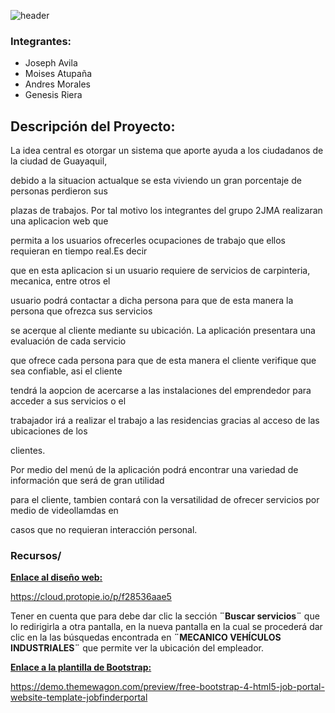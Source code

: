 ![header](https://bitbucket.org/2020grupo2jma/proyecto/raw/b9a7ef64956b1fdf0f9941efc3d801f26bdfa781/header.png)

### Integrantes:

- Joseph Avila
- Moises Atupaña
- Andres Morales
- Genesis Riera

## **Descripción del Proyecto:**

La idea central es otorgar un sistema que aporte ayuda a los ciudadanos de la ciudad de Guayaquil,

debido a la situacion actualque se esta viviendo un gran porcentaje de personas perdieron sus

plazas de trabajos. Por tal motivo los integrantes del grupo 2JMA realizaran una aplicacion web que

permita a los usuarios ofrecerles ocupaciones de trabajo que ellos requieran en tiempo real.Es decir

que en esta aplicacion si un usuario requiere de servicios de carpinteria, mecanica, entre otros el

usuario podrá contactar a dicha persona para que de esta manera la persona que ofrezca sus servicios

se acerque al cliente mediante su ubicación. La aplicación presentara una evaluación de cada servicio

que ofrece cada persona para que de esta manera el cliente verifique que sea confiable, asi el cliente

tendrá la aopcion de acercarse a las instalaciones del emprendedor para acceder a sus servicios o el

trabajador irá a realizar el trabajo a las residencias gracias al acceso de las ubicaciones de los

clientes.

Por medio del menú de la aplicación podrá encontrar una variedad de información que será de gran utilidad

para el cliente, tambien contará con la versatilidad de ofrecer servicios por medio de videollamdas en

casos que no requieran interacción personal.

### Recursos/

**[Enlace al diseño web:](https://cloud.protopie.io/p/f28536aae5)** 

https://cloud.protopie.io/p/f28536aae5

Tener en cuenta que para debe dar clic la sección **¨Buscar servicios¨** que lo redirigirla a otra pantalla, en la nueva pantalla en la cual se procederá dar clic en la las búsquedas encontrada en **¨MECANICO VEHÍCULOS INDUSTRIALES¨** que permite ver la ubicación del empleador.

**[Enlace a la plantilla de Bootstrap:](https://demo.themewagon.com/preview/free-bootstrap-4-html5-job-portal-website-template-jobfinderportal)**

https://demo.themewagon.com/preview/free-bootstrap-4-html5-job-portal-website-template-jobfinderportal
